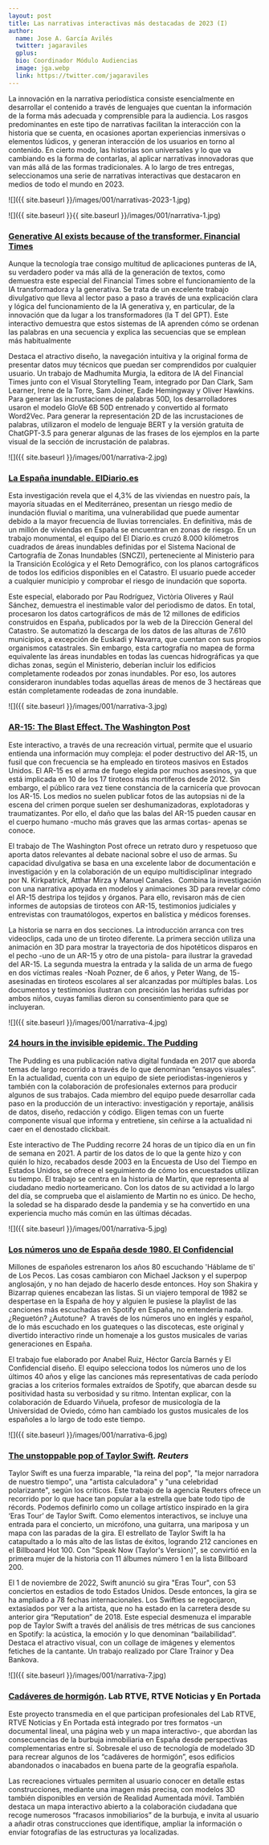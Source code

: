 ```yaml
---
layout: post
title: Las narrativas interactivas más destacadas de 2023 (I)
author:
  name: Jose A. García Avilés
  twitter: jagaraviles
  gplus:  
  bio: Coordinador Módulo Audiencias
  image: jga.webp
  link: https://twitter.com/jagaraviles
---
```

La innovación en la narrativa periodística consiste esencialmente en desarrollar el contenido a través de lenguajes que cuentan la información de la forma más adecuada y comprensible para la audiencia. Los rasgos predominantes en este tipo de narrativas facilitan la interacción con la historia que se cuenta, en ocasiones aportan experiencias inmersivas o elementos lúdicos, y generan interacción de los usuarios en torno al contenido. En cierto modo, las historias son universales y lo que va cambiando es la forma de contarlas, al aplicar narrativas innovadoras que van más allá de las formas tradicionales. A lo largo de tres entregas, seleccionamos una serie de narrativas interactivas que destacaron en medios de todo el mundo en 2023.

![]({{ site.baseurl }}/images/001/narrativas-2023-1.jpg)

![]({{ site.baseurl }}{{ site.baseurl }}/images/001/narrativa-1.jpg)

### [Generative AI exists because of the transformer. Financial Times](https://ig.ft.com/generative-ai/)

Aunque la tecnología trae consigo multitud de aplicaciones punteras de IA, su verdadero poder va más allá de la generación de textos, como demuestra este especial del Financial Times sobre el funcionamiento de la IA transformadora y la generativa. Se trata de un excelente trabajo divulgativo que lleva al lector paso a paso a través de una explicación clara y lógica del funcionamiento de la IA generativa y, en particular, de la innovación que da lugar a los transformadores (la T del GPT). Este interactivo demuestra que estos sistemas de IA aprenden cómo se ordenan las palabras en una secuencia y explica las secuencias que se emplean más habitualmente

Destaca el atractivo diseño, la navegación intuitiva y la original forma de presentar datos muy técnicos que puedan ser comprendidos por cualquier usuario. Un trabajo de Madhumita Murgia, la editora de IA del Financial Times junto con el Visual Storytelling Team, integrado por Dan Clark, Sam Learner, Irene de la Torre, Sam Joiner, Eade Hemingway y Oliver Hawkins. Para generar las incrustaciones de palabras 50D, los desarrolladores usaron el modelo GloVe 6B 50D entrenado y convertido al formato Word2Vec. Para generar la representación 2D de las incrustaciones de palabras, utilizaron el modelo de lenguaje BERT y la versión gratuita de ChatGPT-3.5 para generar algunas de las frases de los ejemplos en la parte visual de la sección de incrustación de palabras.

![]({{ site.baseurl }}/images/001/narrativa-2.jpg)

### [La España inundable. ElDiario.es](https://www.eldiario.es/sociedad/espana-inundable-millon-viviendas-casas-zonas-riesgo-inundacion-riadas_1_10485675.html)

Esta investigación revela que el 4,3% de las viviendas en nuestro país, la mayoría situadas en el Mediterráneo, presentan un riesgo medio de inundación fluvial o marítima, una vulnerabilidad que puede aumentar debido a la mayor frecuencia de lluvias torrenciales. En definitiva, más de un millón de viviendas en España se encuentran en zonas de riesgo. En un trabajo monumental, el equipo del El Diario.es cruzó 8.000 kilómetros cuadrados de áreas inundables definidas por el Sistema Nacional de Cartografía de Zonas Inundables (SNCZI), perteneciente al Ministerio para la Transición Ecológica y el Reto Demográfico, con los planos cartográficos de todos los edificios disponibles en el Catastro. El usuario puede acceder a cualquier municipio y comprobar el riesgo de inundación que soporta.

Este especial, elaborado por Pau Rodríguez, Victòria Oliveres y Raúl Sánchez, demuestra el inestimable valor del periodismo de datos. En total, procesaron los datos cartográficos de más de 12 millones de edificios construidos en España, publicados por la web de la Dirección General del Catastro. Se automatizó la descarga de los datos de las alturas de 7.610 municipios, a excepción de Euskadi y Navarra, que cuentan con sus propios organismos catastrales. Sin embargo, esta cartografía no mapea de forma equivalente las áreas inundables en todas las cuencas hidrográficas ya que dichas zonas, según el Ministerio, deberían incluir los edificios completamente rodeados por zonas inundables. Por eso, los autores consideraron inundables todas aquellas áreas de menos de 3 hectáreas que están completamente rodeadas de zona inundable. 

![]({{ site.baseurl }}/images/001/narrativa-3.jpg)

### [AR-15: The Blast Effect. The Washington Post](https://www.washingtonpost.com/nation/interactive/2023/ar-15-damage-to-human-body/)

Este interactivo, a través de una recreación virtual, permite que el usuario entienda una información muy compleja: el poder destructivo del AR-15, un fusil que con frecuencia se ha empleado en tiroteos masivos en Estados Unidos. El AR-15 es el arma de fuego elegida por muchos asesinos, ya que está implicada en 10 de los 17 tiroteos más mortíferos desde 2012. Sin embargo, el público rara vez tiene constancia de la carnicería que provocan los AR-15. Los medios no suelen publicar fotos de las autopsias ni de la escena del crimen porque suelen ser deshumanizadoras, explotadoras y traumatizantes. Por ello, el daño que las balas del AR-15 pueden causar en el cuerpo humano -mucho más graves que las armas cortas- apenas se conoce.

El trabajo de The Washington Post ofrece un retrato duro y respetuoso que aporta datos relevantes al debate nacional sobre el uso de armas. Su capacidad divulgativa se basa en una excelente labor de documentación e investigación y en la colaboración de un equipo multidisciplinar integrado por N. Kirkpatrick, Atthar Mirza y Manuel Canales.  Combina la investigación con una narrativa apoyada en modelos y animaciones 3D para revelar cómo el AR-15 destripa los tejidos y órganos. Para ello, revisaron más de cien informes de autopsias de tiroteos con AR-15, testimonios judiciales y entrevistas con traumatólogos, expertos en balística y médicos forenses.

La historia se narra en dos secciones. La introducción arranca con tres videoclips, cada uno de un tiroteo diferente. La primera sección utiliza una animación en 3D para mostrar la trayectoria de dos hipotéticos disparos en el pecho -uno de un AR-15 y otro de una pistola- para ilustrar la gravedad del AR-15. La segunda muestra la entrada y la salida de un arma de fuego en dos víctimas reales -Noah Pozner, de 6 años, y Peter Wang, de 15- asesinadas en tiroteos escolares al ser alcanzadas por múltiples balas. Los documentos y testimonios ilustran con precisión las heridas sufridas por ambos niños, cuyas familias dieron su consentimiento para que se incluyeran.

![]({{ site.baseurl }}/images/001/narrativa-4.jpg)

### [24 hours in the invisible epidemic. The Pudding](https://pudding.cool/2023/09/invisible-epidemic/)

The Pudding es una publicación nativa digital fundada en 2017 que aborda temas de largo recorrido a través de lo que denominan “ensayos visuales”. En la actualidad, cuenta con un equipo de siete periodistas-ingenieros y también con la colaboración de profesionales externos para producir algunos de sus trabajos. Cada miembro del equipo puede desarrollar cada paso en la producción de un interactivo: investigación y reportaje, análisis de datos, diseño, redacción y código. Eligen temas con un fuerte componente visual que informa y entretiene, sin ceñirse a la actualidad ni caer en el denostado clickbait.

Este interactivo de The Pudding recorre 24 horas de un típico día en un fin de semana en 2021. A partir de los datos de lo que la gente hizo y con quién lo hizo, recabados desde 2003 en la Encuesta de Uso del Tiempo en Estados Unidos, se ofrece el seguimiento de cómo los encuestados utilizan su tiempo. El trabajo se centra en la historia de Martin, que representa al ciudadano medio norteamericano. Con los datos de su actividad a lo largo del día, se comprueba que el aislamiento de Martin no es único. De hecho, la soledad se ha disparado desde la pandemia y se ha convertido en una experiencia mucho más común en las últimas décadas.

![]({{ site.baseurl }}/images/001/narrativa-5.jpg)

### [Los números uno de España desde 1980. El Confidencial](https://www.elconfidencial.com/cultura/2023-11-21/numeros-uno-espana-desde-1980-hasta-actualidad_3774320/)

Millones de españoles estrenaron los años 80 escuchando 'Háblame de ti' de Los Pecos. Las cosas cambiaron con Michael Jackson y el superpop anglosajón, y no han dejado de hacerlo desde entonces. Hoy son Shakira y Bizarrap quienes encabezan las listas. Si un viajero temporal de 1982 se despertase en la España de hoy y alguien le pusiese la playlist de las canciones más escuchadas en Spotify en España, no entendería nada. ¿Reguetón? ¿Autotune?  A través de los números uno en inglés y español, de lo más escuchado en los guateques o las discotecas, este original y divertido interactivo rinde un homenaje a los gustos musicales de varias generaciones en España.

El trabajo fue elaborado por Anabel Ruiz, Héctor García Barnés y El Confidencial diseño. El equipo selecciona todos los números uno de los últimos 40 años y elige las canciones más representativas de cada período gracias a los criterios formales extraídos de Spotify, que abarcan desde su positividad hasta su verbosidad y su ritmo. Intentan explicar, con la colaboración de Eduardo Viñuela, profesor de musicología de la Universidad de Oviedo, cómo han cambiado los gustos musicales de los españoles a lo largo de todo este tiempo.

![]({{ site.baseurl }}/images/001/narrativa-6.jpg)

### [The unstoppable pop of Taylor Swift](https://www.reuters.com/graphics/MUSIC-TAYLORSWIFT/SPOTIFY/dwpkarywqpm/)***. Reuters***

Taylor Swift es una fuerza imparable, "la reina del pop", "la mejor narradora de nuestro tiempo", una "artista calculadora" y "una celebridad polarizante", según los críticos. Este trabajo de la agencia Reuters ofrece un recorrido por lo que hace tan popular a la estrella que bate todo tipo de récords. Podemos definirlo como un collage artístico inspirado en la gira ‘Eras Tour’ de Taylor Swift. Como elementos interactivos, se incluye una entrada para el concierto, un micrófono, una guitarra, una mariposa y un mapa con las paradas de la gira. El estrellato de Taylor Swift la ha catapultado a lo más alto de las listas de éxitos, logrando 212 canciones en el Billboard Hot 100. Con "Speak Now (Taylor's Version)", se convirtió en la primera mujer de la historia con 11 álbumes número 1 en la lista Billboard 200.

El 1 de noviembre de 2022, Swift anunció su gira "Eras Tour", con 53 conciertos en estadios de todo Estados Unidos. Desde entonces, la gira se ha ampliado a 78 fechas internacionales. Los Swifties se regocijaron, extasiados por ver a la artista, que no ha estado en la carretera desde su anterior gira “Reputation” de 2018. Este especial desmenuza el imparable pop de Taylor Swift a través del análisis de tres métricas de sus canciones en Spotify: la acústica, la emoción y lo que denominan “bailabilidad”. Destaca el atractivo visual, con un collage de imágenes y elementos fetiches de la cantante. Un trabajo realizado por Clare Trainor y Dea Bankova.

![]({{ site.baseurl }}/images/001/narrativa-7.jpg)

### [Cadáveres de hormigón](https://lab.rtve.es/cadaveres-de-hormigon/). **Lab RTVE, RTVE Noticias y En Portada**

Este proyecto transmedia en el que participan profesionales del Lab RTVE, RTVE Noticias y En Portada está integrado por tres formatos -un documental lineal, una página web y un mapa interactivo-, que abordan las consecuencias de la burbuja inmobiliaria en España desde perspectivas complementarias entre sí. Sobresale el uso de tecnología de modelado 3D para recrear algunos de los “cadáveres de hormigón”, esos edificios abandonados o inacabados en buena parte de la geografía española.

Las recreaciones virtuales permiten al usuario conocer en detalle estas construcciones, mediante una imagen más precisa, con modelos 3D también disponibles en versión de Realidad Aumentada móvil. También destaca un mapa interactivo abierto a la colaboración ciudadana que recoge numerosos “fracasos inmobiliarios” de la burbuja, e invita al usuario a añadir otras construcciones que identifique, ampliar la información o enviar fotografías de las estructuras ya localizadas. 